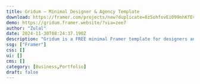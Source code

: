 ```yaml
---
title: Gridum — Minimal Designer & Agency Template
download: https://framer.com/projects/new?duplicate=8zSohfovEi099nhKfEv1&via=zee7&duplicateType=siteTemplate
demo: https://gridum.framer.website/?via=zee7
author: "Zulal"
date: 2024-11-30T08:24:37.190Z
description: "Gridum is a FREE minimal Framer template for designers and agencies. Quickly create your portfolio, showcase your work, tell your stories, and sell your digital products. Everything is CMS-driven and super easy to manage."
ssg: ["Framer"]
css: []
ui: []
cms: []
category: [Business,Portfolio]
draft: false
---
```


